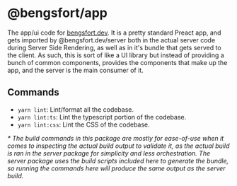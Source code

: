 # @bengsfort/app

The app/ui code for [bengsfort.dev](https://bengsfort.dev). It is a pretty standard Preact app, and gets imported by @bengsfort.dev/server both in the actual server code during Server Side Rendering, as well as in it's bundle that gets served to the client. As such, this is sort of like a UI library but instead of providing a bunch of common components, provides the components that make up the app, and the server is the main consumer of it.

## Commands

- `yarn lint`: Lint/format all the codebase.
- `yarn lint:ts`: Lint the typescript portion of the codebase.
- `yarn lint:css`: Lint the CSS of the codebase.

_* The build commands in this package are mostly for ease-of-use when it comes to inspecting the actual build output to validate it, as the actual build is ran in the server package for simplicity and less orchestration. The server package uses the build scripts included here to generate the bundle, so running the commands here will produce the same output as the server build._
